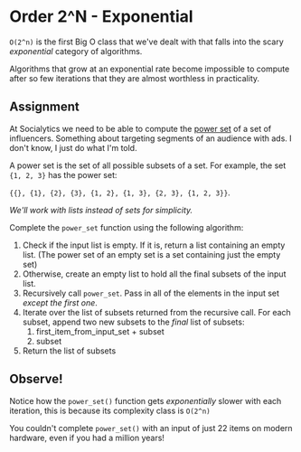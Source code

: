 
# Order 2^N - Exponential

`O(2^n)` is the first Big O class that we've dealt with that falls into the scary _exponential_ category of algorithms.

Algorithms that grow at an exponential rate become impossible to compute after so few iterations that they are almost worthless in practicality.

## Assignment

At Socialytics we need to be able to compute the [power set](https://en.wikipedia.org/wiki/Power_set) of a set of influencers. Something about targeting segments of an audience with ads. I don't know, I just do what I'm told.

A power set is the set of all possible subsets of a set. For example, the set `{1, 2, 3}` has the power set:

`{{}, {1}, {2}, {3}, {1, 2}, {1, 3}, {2, 3}, {1, 2, 3}}`.

_We'll work with lists instead of sets for simplicity._

Complete the `power_set` function using the following algorithm:

1. Check if the input list is empty. If it is, return a list containing an empty list. (The power set of an empty set is a set containing just the empty set)
2. Otherwise, create an empty list to hold all the final subsets of the input list.
3. Recursively call `power_set`. Pass in all of the elements in the input set _except the first one_.
4. Iterate over the list of subsets returned from the recursive call. For each subset, append two new subsets to the _final_ list of subsets:
    1. first_item_from_input_set + subset
    2. subset
5. Return the list of subsets

## Observe!

Notice how the `power_set()` function gets _exponentially_ slower with each iteration, this is because its complexity class is `O(2^n)`

You couldn't complete `power_set()` with an input of just 22 items on modern hardware, even if you had a million years!